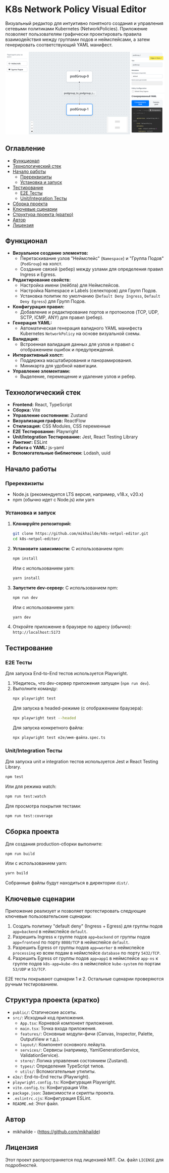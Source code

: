 # K8s Network Policy Visual Editor

Визуальный редактор для интуитивно понятного создания и управления сетевыми политиками Kubernetes (NetworkPolicies). Приложение позволяет пользователям графически проектировать правила взаимодействия между группами подов и неймспейсами, а затем генерировать соответствующий YAML манифест.

![K8s Network Policy Visual Editor Screenshot](docs/images/app-screenshot.png)

## Оглавление

- [Функционал](#функционал)
- [Технологический стек](#технологический-стек)
- [Начало работы](#начало-работы)
  - [Пререквизиты](#пререквизиты)
  - [Установка и запуск](#установка-и-запуск)
- [Тестирование](#тестирование)
  - [E2E Тесты](#e2e-тесты)
  - [Unit/Integration Тесты](#unitintegration-тесты)
- [Сборка проекта](#сборка-проекта)
- [Ключевые сценарии](#ключевые-сценарии)
- [Структура проекта (кратко)](#структура-проекта-кратко)
- [Автор](#автор)
- [Лицензия](#лицензия)

## Функционал

*   **Визуальное создание элементов:**
    *   Перетаскивание узлов "Неймспейс" (`Namespace`) и "Группа Подов" (`PodGroup`) на холст.
    *   Создание связей (ребер) между узлами для определения правил Ingress и Egress.
*   **Редактирование свойств:**
    *   Настройка имени (лейбла) для Неймспейсов.
    *   Настройка Namespace и Labels (селекторов) для Групп Подов.
    *   Установка политик по умолчанию (`Default Deny Ingress`, `Default Deny Egress`) для Групп Подов.
*   **Конфигурация правил:**
    *   Добавление и редактирование портов и протоколов (TCP, UDP, SCTP, ICMP, ANY) для правил (ребер).
*   **Генерация YAML:**
    *   Автоматическая генерация валидного YAML манифеста Kubernetes `NetworkPolicy` на основе визуальной схемы.
*   **Валидация:**
    *   Встроенная валидация данных для узлов и правил с отображением ошибок и предупреждений.
*   **Интерактивный холст:**
    *   Поддержка масштабирования и панорамирования.
    *   Миникарта для удобной навигации.
*   **Управление элементами:**
    *   Выделение, перемещение и удаление узлов и ребер.

## Технологический стек

*   **Frontend:** React, TypeScript
*   **Сборка:** Vite
*   **Управление состоянием:** Zustand
*   **Визуализация графов:** ReactFlow
*   **Стилизация:** CSS Modules, CSS переменные
*   **E2E Тестирование:** Playwright
*   **Unit/Integration Тестирование:** Jest, React Testing Library
*   **Линтинг:** ESLint
*   **Работа с YAML:** js-yaml
*   **Вспомогательные библиотеки:** Lodash, uuid

## Начало работы

### Пререквизиты

*   Node.js (рекомендуется LTS версия, например, v18.x, v20.x)
*   npm (обычно идет с Node.js) или yarn

### Установка и запуск

1.  **Клонируйте репозиторий:**
    ```bash
    git clone https://github.com/mikhailde/k8s-netpol-editor.git
    cd k8s-netpol-editor/
    ```

2.  **Установите зависимости:**
    С использованием npm:
    ```bash
    npm install
    ```
    Или с использованием yarn:
    ```bash
    yarn install
    ```

3.  **Запустите dev-сервер:**
    С использованием npm:
    ```bash
    npm run dev
    ```
    Или с использованием yarn:
    ```bash
    yarn dev
    ```

4.  Откройте приложение в браузере по адресу (обычно): `http://localhost:5173`

## Тестирование

### E2E Тесты

Для запуска End-to-End тестов используется Playwright.

1.  Убедитесь, что dev-сервер приложения запущен (`npm run dev`).
2.  Выполните команду:
    ```bash
    npx playwright test
    ```
    Для запуска в headed-режиме (с отображением браузера):
    ```bash
    npx playwright test --headed
    ```
    Для запуска конкретного файла:
    ```bash
    npx playwright test e2e/имя-файла.spec.ts
    ```

### Unit/Integration Тесты

Для запуска unit и integration тестов используется Jest и React Testing Library.
```bash
npm test
```
Или для режима watch:
```bash
npm run test:watch
```
Для просмотра покрытия тестами:
```bash
npm run test:coverage
```

## Сборка проекта

Для создания production-сборки выполните:
```bash
npm run build
```
Или с использованием yarn:
```bash
yarn build
```
Собранные файлы будут находиться в директории `dist/`.

## Ключевые сценарии

Приложение реализует и позволяет протестировать следующие ключевые пользовательские сценарии:

1.  Создать политику "default deny" (Ingress + Egress) для группы подов `app=backend` в неймспейсе `default`.
2.  Разрешить Ingress к группе подов `app=backend` от группы подов `app=frontend` по порту `8080/TCP` в неймспейсе `default`.
3.  Разрешить Egress от группы подов `app=worker` в неймспейсе `processing` ко всем подам в неймспейсе `database` по порту `5432/TCP`.
4.  Разрешить Egress от группы подов `app=app1` в неймспейсе `app-ns` к группе подов `k8s-app=kube-dns` в неймспейсе `kube-system` по портам `53/UDP` и `53/TCP`.

E2E тесты покрывают сценарии 1 и 2. Остальные сценарии проверяются ручным тестированием.

## Структура проекта (кратко)

*   `public/`: Статические ассеты.
*   `src/`: Исходный код приложения.
    *   `App.tsx`: Корневой компонент приложения.
    *   `main.tsx`: Точка входа приложения.
    *   `features/`: Основные модули-фичи (Canvas, Inspector, Palette, OutputView и т.д.).
    *   `layout/`: Компонент основного лейаута.
    *   `services/`: Сервисы (например, YamlGenerationService, ValidationService).
    *   `store/`: Логика управления состоянием (Zustand).
    *   `types/`: Определения TypeScript типов.
    *   `utils/`: Вспомогательные утилиты.
*   `e2e/`: End-to-End тесты (Playwright).
*   `playwright.config.ts`: Конфигурация Playwright.
*   `vite.config.ts`: Конфигурация Vite.
*   `package.json`: Зависимости и скрипты проекта.
*   `.eslintrc.cjs`: Конфигурация ESLint.
*   `README.md`: Этот файл.

## Автор

*   mikhailde - (https://github.com/mikhailde)

## Лицензия

Этот проект распространяется под лицензией MIT. См. файл `LICENSE` для подробностей.
